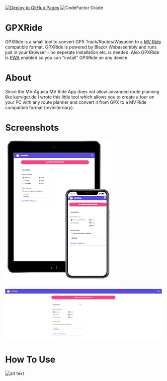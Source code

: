 [![Deploy to GitHub Pages](https://github.com/Seji64/GPXRide/actions/workflows/main.yml/badge.svg?branch=main)](https://github.com/Seji64/GPXRide/actions/workflows/main.yml)
![CodeFactor Grade](https://img.shields.io/codefactor/grade/github/Seji64/GPXRide/main)

# GPXRide

GPXRide is a small tool to convert GPX Track/Routes/Waypoint to a [MV Ride](https://www.mvagusta.com/de/en/mv-ride-app) compatible format.
GPXRide is powered by Blazor Webassembly and runs just in your Browser - no seperate Installation etc. is needed. Also GPXRide is [PWA](https://wikipedia.org/wiki/Progressive_Web_App) enabled so you can "install" GPXRide on any device.

# About

Since the MV Agusta MV Ride App does not allow advanced route planning like kurviger.de I wrote this little tool which allows you to create a tour on your PC with any route planner and convert it from GPX to a MV Ride compatible format (mviniternary).

# Screenshots

![alt text](https://github.com/Seji64/GPXRide/raw/main/deviceScreenShot.png)

![alt text](https://github.com/Seji64/GPXRide/raw/main/Screenshot.png)

# How To Use

![alt text](https://github.com/Seji64/GPXRide/raw/main/Animation.gif)